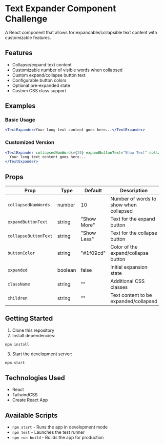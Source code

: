 # Text Expander Component Challenge

A React component that allows for expandable/collapsible text content with customizable features.

## Features

- Collapse/expand text content
- Customizable number of visible words when collapsed
- Custom expand/collapse button text
- Configurable button colors
- Optional pre-expanded state
- Custom CSS class support

## Examples

### Basic Usage

```jsx
<TextExpander>Your long text content goes here...</TextExpander>
```

### Customized Version

```jsx
<TextExpander collapsedNumWords={20} expandButtonText="Show Text" collapseButtonText="Collapse Text" buttonColor="#ff6622">
  Your long text content goes here...
</TextExpander>
```

## Props

| Prop                 | Type    | Default     | Description                            |
| -------------------- | ------- | ----------- | -------------------------------------- |
| `collapsedNumWords`  | number  | 10          | Number of words to show when collapsed |
| `expandButtonText`   | string  | "Show More" | Text for the expand button             |
| `collapseButtonText` | string  | "Show Less" | Text for the collapse button           |
| `buttonColor`        | string  | "#1f09cd"   | Color of the expand/collapse button    |
| `expanded`           | boolean | false       | Initial expansion state                |
| `className`          | string  | ""          | Additional CSS classes                 |
| `children`           | string  | ""          | Text content to be expanded/collapsed  |

## Getting Started

1. Clone this repository
2. Install dependencies:

```bash
npm install
```

3. Start the development server:

```bash
npm start
```

## Technologies Used

- React
- TailwindCSS
- Create React App

## Available Scripts

- `npm start` - Runs the app in development mode
- `npm test` - Launches the test runner
- `npm run build` - Builds the app for production
